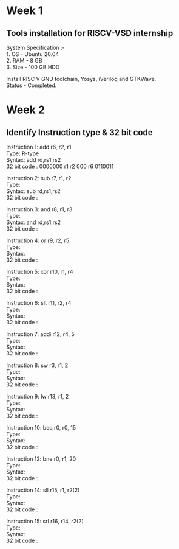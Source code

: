 # Week 1
## Tools installation for RISCV-VSD internship  
System Specification :-   
    1. OS - Ubuntu 20.04  
    2. RAM - 8 GB  
    3. Size - 100 GB HDD  

Install RISC V GNU toolchain, Yosys, iVerilog and GTKWave.  
Status - Completed.  

# Week 2
## Identify Instruction type & 32 bit code 
Instruction 1: add r6, r2, r1  
Type: R-type  
Syntax: add rd,rs1,rs2  
32 bit code : 0000000 r1 r2 000 r6 0110011  

Instruction 2: sub r7, r1, r2  
Type:   
Syntax: sub rd,rs1,rs2      
32 bit code :   

Instruction 3: and r8, r1, r3  
Type:   
Syntax: and rd,rs1,rs2       
32 bit code :   

Instruction 4: or r9, r2, r5  
Type:   
Syntax:     
32 bit code :   

Instruction 5: xor r10, r1, r4  
Type:   
Syntax:     
32 bit code :   

Instruction 6: slt r11, r2, r4  
Type:   
Syntax:     
32 bit code :   

Instruction 7: addi r12, r4, 5  
Type:   
Syntax:     
32 bit code :   

Instruction 8: sw r3, r1, 2  
Type:   
Syntax:     
32 bit code :   

Instruction 9: lw r13, r1, 2  
Type:   
Syntax:     
32 bit code :   

Instruction 10: beq r0, r0, 15  
Type:   
Syntax:     
32 bit code :   

Instruction 12: bne r0, r1, 20  
Type:   
Syntax:     
32 bit code :   

Instruction 14: sll r15, r1, r2(2)  
Type:   
Syntax:     
32 bit code :   

Instruction 15: srl r16, r14, r2(2)  
Type:   
Syntax:     
32 bit code :   
